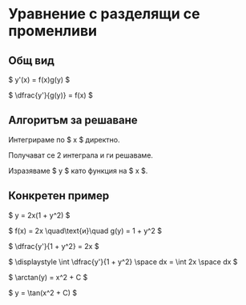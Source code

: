 # Уравнение с разделящи се променливи

## Общ вид

$ y'(x) = f(x)g(y) $

$ \dfrac{y'}{g(y)} = f(x) $

## Алгоритъм за решаване

Интегрираме по $ x $ директно.

Получават се 2 интеграла и ги решаваме.

Изразяваме $ y $ като функция на $ x $.

## Конкретен пример

$ y = 2x(1 + y^2) $

$ f(x) = 2x \quad\text{и}\quad g(y) = 1 + y^2 $

$ \dfrac{y'}{1 + y^2} = 2x $

$ \displaystyle \int \dfrac{y'}{1 + y^2} \space dx = \int 2x \space dx $

$ \arctan(y) = x^2 + C $

$ y = \tan(x^2 + C) $